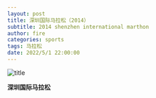 ```yaml
---
layout: post
title: 深圳国际马拉松（2014）
subtitle: 2014 shenzhen international marthon
author: fire
categories: sports 
tags: 马拉松
date: 2022/5/1 22:00:00
---
```


![title](https://image.sideproject.cn/titlex/titlex_123.jpg)

**深圳国际马拉松**

